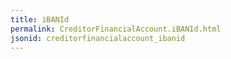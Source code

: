 ```yaml
---
title: iBANId
permalink: CreditorFinancialAccount.iBANId.html
jsonid: creditorfinancialaccount_ibanid
---
```

